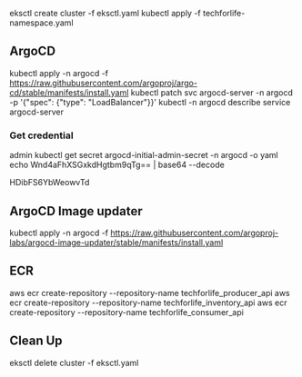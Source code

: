 eksctl create cluster -f eksctl.yaml 
kubectl apply -f techforlife-namespace.yaml

## ArgoCD
kubectl apply -n argocd -f https://raw.githubusercontent.com/argoproj/argo-cd/stable/manifests/install.yaml
kubectl patch svc argocd-server -n argocd -p '{"spec": {"type": "LoadBalancer"}}'
kubectl -n argocd describe service argocd-server

### Get credential
admin
kubectl get secret argocd-initial-admin-secret -n argocd -o yaml
echo Wnd4aFhXSGxkdHgtbm9qTg== | base64 --decode

HDibFS6YbWeowvTd

## ArgoCD Image updater
kubectl apply -n argocd -f https://raw.githubusercontent.com/argoproj-labs/argocd-image-updater/stable/manifests/install.yaml


## ECR
aws ecr create-repository --repository-name techforlife_producer_api
aws ecr create-repository --repository-name techforlife_inventory_api
aws ecr create-repository --repository-name techforlife_consumer_api

## Clean Up
eksctl delete cluster -f eksctl.yaml